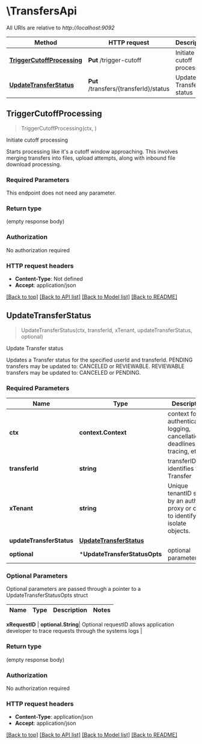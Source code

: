 # \TransfersApi

All URIs are relative to *http://localhost:9092*

Method | HTTP request | Description
------------- | ------------- | -------------
[**TriggerCutoffProcessing**](TransfersApi.md#TriggerCutoffProcessing) | **Put** /trigger-cutoff | Initiate cutoff processing
[**UpdateTransferStatus**](TransfersApi.md#UpdateTransferStatus) | **Put** /transfers/{transferId}/status | Update Transfer status



## TriggerCutoffProcessing

> TriggerCutoffProcessing(ctx, )

Initiate cutoff processing

Starts processing like it's a cutoff window approaching. This involves merging transfers into files, upload attempts, along with inbound file download processing.

### Required Parameters

This endpoint does not need any parameter.

### Return type

 (empty response body)

### Authorization

No authorization required

### HTTP request headers

- **Content-Type**: Not defined
- **Accept**: application/json

[[Back to top]](#) [[Back to API list]](../README.md#documentation-for-api-endpoints)
[[Back to Model list]](../README.md#documentation-for-models)
[[Back to README]](../README.md)


## UpdateTransferStatus

> UpdateTransferStatus(ctx, transferId, xTenant, updateTransferStatus, optional)

Update Transfer status

Updates a Transfer status for the specified userId and transferId. PENDING transfers may be updated to: CANCELED or REVIEWABLE. REVIEWABLE transfers may be updated to: CANCELED or PENDING. 

### Required Parameters


Name | Type | Description  | Notes
------------- | ------------- | ------------- | -------------
**ctx** | **context.Context** | context for authentication, logging, cancellation, deadlines, tracing, etc.
**transferId** | **string**| transferID that identifies the Transfer | 
**xTenant** | **string**| Unique tenantID set by an auth proxy or client to identify and isolate objects. | 
**updateTransferStatus** | [**UpdateTransferStatus**](UpdateTransferStatus.md)|  | 
 **optional** | ***UpdateTransferStatusOpts** | optional parameters | nil if no parameters

### Optional Parameters

Optional parameters are passed through a pointer to a UpdateTransferStatusOpts struct


Name | Type | Description  | Notes
------------- | ------------- | ------------- | -------------



 **xRequestID** | **optional.String**| Optional requestID allows application developer to trace requests through the systems logs | 

### Return type

 (empty response body)

### Authorization

No authorization required

### HTTP request headers

- **Content-Type**: application/json
- **Accept**: application/json

[[Back to top]](#) [[Back to API list]](../README.md#documentation-for-api-endpoints)
[[Back to Model list]](../README.md#documentation-for-models)
[[Back to README]](../README.md)

